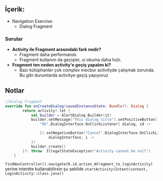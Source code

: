 ## İçerik:
- Navigation Exercise:
  - Dialog Fragment 

### Sorular 
- **Activity ile Fragment arasındaki fark nedir?** 
  - Fragment daha  performanslı.
  - Fragment kullanım da geçişler, ui okuma daha hızlı.
- **Fragment ten neden activity'e geçiş yapalım ki?**
  -  Bazı kütüphanler çok complex  mecbur activityde çalışmak zorunda. Bu gibi durumlarda activitye geçiş yapıyoruz

  
## Notlar
```Kotlin
//Dialog Fragment
override fun onCreateDialog(savedInstanceState: Bundle?): Dialog {
        return activity?.let {
            val builder = AlertDialog.Builder(it)
            builder.setMessage("This dialog title").setPositiveButton(
                "Ok",DialogInterface.OnClickListener{ dialog, id ->

                }).setNegativeButton("Cancel",DialogInterface.OnClickListener{
                    dialogInterface, i ->
            })
            builder.create()
        }?: throw  IllegalStateException("Activity cannot be null")
    }

```

`findNavController().navigate(R.id.action_AFragment_to_loginActivity)` yerine intentte kullanabilirsin şu şekilde
`startActivity(Intent(context, LoginActivity::class.java))`

